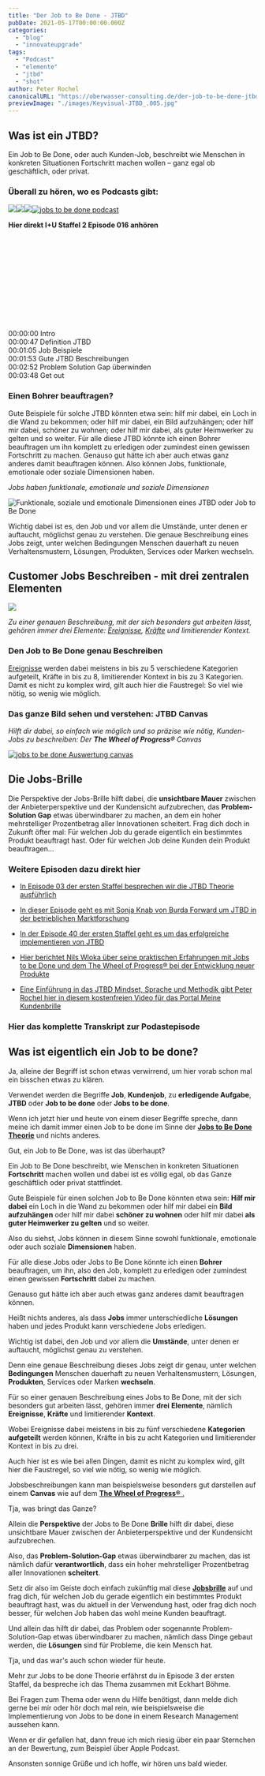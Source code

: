 ```yaml
---
title: "Der Job to Be Done - JTBD"
pubDate: 2021-05-17T00:00:00.000Z
categories:
  - "blog"
  - "innovateupgrade"
tags:
  - "Podcast"
  - "elemente"
  - "jtbd"
  - "shot"
author: Peter Rochel
canonicalURL: "https://oberwasser-consulting.de/der-job-to-be-done-jtbd"
previewImage: "./images/Keyvisual-JTBD_.005.jpg"
---
```


## Was ist ein JTBD?

Ein Job to Be Done, oder auch Kunden-Job, beschreibt wie Menschen in konkreten Situationen Fortschritt machen wollen – ganz egal ob geschäftlich, oder privat.

### Überall zu hören, wo es Podcasts gibt:

[![](images/listen-on-apple-podcast.png)](https://podcasts.apple.com/de/podcast/was-ist-ein-job-to-be-done-jtbd/id1354901024?i=1000522034342)[![](images/listen-on-spotify.png)](https://open.spotify.com/episode/6cUB6KqS1tmzFraMmmJ41J)[![](images/ListenOn_AmazonMusic_button_Black_RGB_5X_DE-300x73.png)](https://music.amazon.de/podcasts/36a59982-0937-4626-ac17-2e8980dd70b0/episodes/79493d0a-5335-467b-bc7b-a0d745c8d02c/innovate-upgrade-was-ist-ein-job-to-be-done)[![jobs to be done podcast](images/DE_Google_Podcasts_Badge_8x-300x76.png)](https://podcasts.google.com/feed/aHR0cHM6Ly96dW04cnkucG9kY2FzdGVyLmRlL29iZXJ3YXNzZXIucnNz/episode/cG9kLTgxNzVlNDIzMGQ2NDE4MThkMzllNmQwN2Vh?sa=X&ved=0CAgQuIEEahgKEwiA7r_Vj738AhUAAAAAHQAAAAAQwwE)

**Hier direkt I+U Staffel 2 Episode 016 anhören**

<iframe data-cookie-consent="marketing" data-cookieblock-src="https://embed.podcasts.apple.com/us/podcast/was-ist-ein-job-to-be-done/id1354901024?i=1000522034342&amp;itsct=podcast_box_player&amp;itscg=30200&amp;theme=auto" height="175px" frameborder="0" sandbox="allow-forms allow-popups allow-same-origin allow-scripts allow-top-navigation-by-user-activation" allow="autoplay *; encrypted-media *;" style="width: 100%; max-width: 660px; overflow: hidden; border-top-left-radius: 10px; border-top-right-radius: 10px; border-bottom-right-radius: 10px; border-bottom-left-radius: 10px; background-color: transparent;"></iframe>

00:00:00 Intro<br>
00:00:47 Definition JTBD<br>
00:01:05 Job Beispiele<br>
00:01:53 Gute JTBD Beschreibungen<br>
00:02:52 Problem Solution Gap überwinden<br>
00:03:48 Get out

### Einen Bohrer beauftragen?

Gute Beispiele für solche JTBD könnten etwa sein: hilf mir dabei, ein Loch in die Wand zu bekommen; oder hilf mir dabei, ein Bild aufzuhängen; oder hilf mir dabei, schöner zu wohnen; oder hilf mir dabei, als guter Heimwerker zu gelten und so weiter.
Für alle diese JTBD könnte ich einen Bohrer beauftragen um ihn komplett zu erledigen oder zumindest einen gewissen Fortschritt zu machen. Genauso gut hätte ich aber auch etwas ganz anderes damit beauftragen können.
Also können Jobs, funktionale, emotionale oder soziale Dimensionen haben.

_Jobs haben funktionale, emotionale und soziale Dimensionen_

![Funktionale, soziale und emotionale Dimensionen eines JTBD oder Job to Be Done](./images/JTBD_Dimension-1024x771.jpg)


Wichtig dabei ist es, den Job und vor allem die Umstände, unter denen er auftaucht, möglichst genau zu verstehen. Die genaue Beschreibung eines Jobs zeigt, unter welchen Bedingungen Menschen dauerhaft zu neuen Verhaltensmustern, Lösungen, Produkten, Services oder Marken wechseln.

## Customer Jobs Beschreiben - mit drei zentralen Elementen

![](./images/JTBD_Elements_4x4-1024x1024.jpg)

_Zu einer genauen Beschreibung, mit der sich besonders gut arbeiten lässt, gehören immer drei Elemente: [Ereignisse](/trigger-events-des-jtbd-fortschrittszyklus/), [Kräfte](/kraefte-im-jobs-to-be-done-modell/) und limitierender Kontext._

### Den Job to Be Done genau Beschreiben

[Ereignisse](/trigger-events-des-jtbd-fortschrittszyklus/) werden dabei meistens in bis zu 5 verschiedene Kategorien aufgeteilt, Kräfte in bis zu 8, limitierender Kontext in bis zu 3 Kategorien.
Damit es nicht zu komplex wird, gilt auch hier die Faustregel: So viel wie nötig, so wenig wie möglich.

### Das ganze Bild sehen und verstehen: JTBD Canvas

_Hilft dir dabei, so einfach wie möglich und so präzise wie nötig, Kunden-Jobs zu beschreiben: Der **The Wheel of Progress®** Canvas_

[![jobs to be done Auswertung canvas](./images/JTBD-Canvas-wheel-of-progress.jpg)](https://oberwasser-consulting.de/jtbd-tools/)

## Die Jobs-Brille

Die Perspektive der Jobs-Brille hilft dabei, die **unsichtbare Mauer** zwischen der Anbieterperspektive und der Kundensicht aufzubrechen, das **Problem-Solution Gap** etwas überwindbarer zu machen, an dem ein hoher mehrstelliger Prozentbetrag aller Innovationen scheitert. Frag dich doch in Zukunft öfter mal: Für welchen Job du gerade eigentlich ein bestimmtes Produkt beauftragt hast. Oder für welchen Job deine Kunden dein Produkt beauftragen…

### Weitere Episoden dazu direkt hier

- [In Episode 03 der ersten Staffel besprechen wir die JTBD Theorie ausführlich](https://oberwasser-consulting.de/podcast003/)

- [In dieser Episode geht es mit Sonja Knab von Burda Forward um JTBD in der betrieblichen Marktforschung](/betriebliche-marktforschung-mit-jobs-to-be-done/)

- [In der Episode 40 der ersten Staffel geht es um das erfolgreiche implementieren von JTBD](https://oberwasser-consulting.de/podcast040/)

- [Hier berichtet Nils Wloka über seine praktischen Erfahrungen mit Jobs to be Done und dem The Wheel of Progress® bei der Entwicklung neuer Produkte](https://oberwasser-consulting.de/jtbd-und-chaos-engineering/)

- [Eine Einführung in das JTBD Mindset, Sprache und Methodik gibt Peter Rochel hier in diesem kostenfreien Video für das Portal Meine Kundenbrille](https://oberwasser-consulting.de/praxistalk-mit-mr-kundenbrille/)

### Hier das komplette Transkript zur Podastepisode

## **Was ist eigentlich ein Job to be done?**

Ja, alleine der Begriff ist schon etwas verwirrend, um hier vorab schon mal ein bisschen etwas zu klären.

Verwendet werden die Begriffe **Job**, **Kundenjob**, zu **erledigende Aufgabe**, **JTBD** oder **Job to be done** oder **Jobs to be done**.

Wenn ich jetzt hier und heute von einem dieser Begriffe spreche, dann meine ich damit immer einen Job to be done im Sinne der **[Jobs to Be Done Theorie](https://oberwasser-consulting.de/ueber/die-jobs-to-be-done-theorie/)** und nichts anderes.

Gut, ein Job to Be Done, was ist das überhaupt?

Ein Job to Be Done beschreibt, wie Menschen in konkreten Situationen **Fortschritt** machen wollen und dabei ist es völlig egal, ob das Ganze geschäftlich oder privat stattfindet.

Gute Beispiele für einen solchen Job to Be Done könnten etwa sein: **Hilf mir dabei** ein Loch in die Wand zu bekommen oder hilf mir dabei ein **Bild aufzuhängen** oder hilf mir dabei **schöner zu wohnen** oder hilf mir dabei **als guter Heimwerker zu gelten** und so weiter.

Also du siehst, Jobs können in diesem Sinne sowohl funktionale, emotionale oder auch soziale **Dimensionen** haben.

Für alle diese Jobs oder Jobs to Be Done könnte ich einen **Bohrer** beauftragen, um ihn, also den Job, komplett zu erledigen oder zumindest einen gewissen **Fortschritt** dabei zu machen.

Genauso gut hätte ich aber auch etwas ganz anderes damit beauftragen können.

Heißt nichts anderes, als dass **Jobs** immer unterschiedliche **Lösungen** haben und jedes Produkt kann verschiedene Jobs erledigen.

Wichtig ist dabei, den Job und vor allem die **Umstände**, unter denen er auftaucht, möglichst genau zu verstehen.

Denn eine genaue Beschreibung dieses Jobs zeigt dir genau, unter welchen **Bedingungen** Menschen dauerhaft zu neuen Verhaltensmustern, Lösungen, **Produkten**, Services oder Marken **wechseln**.

Für so einer genauen Beschreibung eines Jobs to Be Done, mit der sich besonders gut arbeiten lässt, gehören immer **drei** **Elemente**, nämlich **Ereignisse**, **Kräfte** und limitierender **Kontext**.

Wobei Ereignisse dabei meistens in bis zu fünf verschiedene **Kategorien** **aufgeteilt** werden können, Kräfte in bis zu acht Kategorien und limitierender Kontext in bis zu drei.

Auch hier ist es wie bei allen Dingen, damit es nicht zu komplex wird, gilt hier die Faustregel, so viel wie nötig, so wenig wie möglich.

Jobsbeschreibungen kann man beispielsweise besonders gut darstellen auf einem **Canvas** wie auf dem [**The Wheel of Progress®** .](https://oberwasser-consulting.de/jtbd-tools/)

Tja, was bringt das Ganze?

Allein die **Perspektive** der Jobs to Be Done **Brille** hilft dir dabei, diese unsichtbare Mauer zwischen der Anbieterperspektive und der Kundensicht aufzubrechen.

Also, das **Problem-Solution-Gap** etwas überwindbarer zu machen, das ist nämlich dafür **verantwortlich**, dass ein hoher mehrstelliger Prozentbetrag aller Innovationen **scheitert**.

Setz dir also im Geiste doch einfach zukünftig mal diese **[Jobsbrille](https://oberwasser-consulting.de/praxistalk-mit-mr-kundenbrille/)** auf und frag dich, für welchen Job du gerade eigentlich ein bestimmtes Produkt beauftragt hast, was du aktuell in der Verwendung hast, oder frag dich noch besser, für welchen Job haben das wohl meine Kunden beauftragt.

Und allein das hilft dir dabei, das Problem oder sogenannte Problem-Solution-Gap etwas überwindbarer zu machen, nämlich dass Dinge gebaut werden, die **Lösungen** sind für Probleme, die kein Mensch hat.

Tja, und das war's auch schon wieder für heute.

Mehr zur Jobs to be done Theorie erfährst du in Episode 3 der ersten Staffel, da bespreche ich das Thema zusammen mit Eckhart Böhme.

Bei Fragen zum Thema oder wenn du Hilfe benötigst, dann melde dich gerne bei mir oder hör doch mal rein, wie beispielsweise die Implementierung von Jobs to be done in einem Research Management aussehen kann.

Wenn er dir gefallen hat, dann freue ich mich riesig über ein paar Sternchen an der Bewertung, zum Beispiel über Apple Podcast.

Ansonsten sonnige Grüße und ich hoffe, wir hören uns bald wieder.
